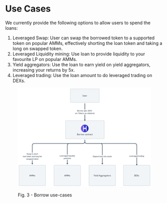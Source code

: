 # Use Cases

We currently provide the following options to allow users to spend the loans:

1. Leveraged Swap: User can swap the borrowed token to a supported token on popular AMMs, effectively shorting the loan token and taking a long on swapped token.
2. Leveraged Liquidity mining: Use loan to provide liquidity to your favourite LP on popular AMMs.
3. Yield aggregators: Use the loan to earn yield on yield aggregators, increasing your returns by 5x.
4. Leveraged trading: Use the loan amount to do leveraged trading on DEXs.

<figure><img src="../../.gitbook/assets/image (2).png" alt=""><figcaption><p>Fig. 3 - Borrow use-cases</p></figcaption></figure>
